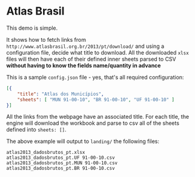 # Atlas Brasil

This demo is simple.

It shows how to fetch links from `http://www.atlasbrasil.org.br/2013/pt/download/` and using a configuration file, decide what title to download. All the downloaded `xlsx` files will then have each of their defined inner sheets parsed to CSV **without having to know the fields name/quantity in advance**

This is a sample `config.json` file - yes, that's all required configuration:

```json
[{
    "title": "Atlas dos Municípios",
    "sheets": [ "MUN 91-00-10", "BR 91-00-10", "UF 91-00-10" ]
}]
```

All the links from the webpage have an associated title. For each title, the engine will download the workbook and parse to csv all of the sheets defined into `sheets: []`.

The above example will output to `landing/` the following files:

```
atlas2013_dadosbrutos_pt.xlsx
atlas2013_dadosbrutos_pt.UF 91-00-10.csv
atlas2013_dadosbrutos_pt.MUN 91-00-10.csv
atlas2013_dadosbrutos_pt.BR 91-00-10.csv
```
